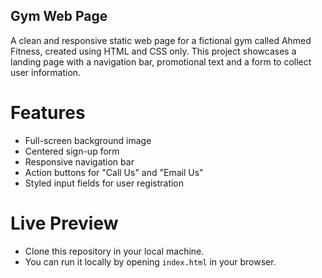 ## Gym Web Page
A clean and responsive static web page for a fictional gym called Ahmed Fitness, created using HTML and CSS only. This project showcases a landing page with a navigation bar, promotional text and a form to collect user information.

# Features

- Full-screen background image
- Centered sign-up form
- Responsive navigation bar
- Action buttons for "Call Us" and "Email Us"
- Styled input fields for user registration

# Live Preview
- Clone this repository in your local machine.
- You can run it locally by opening `index.html` in your browser.
